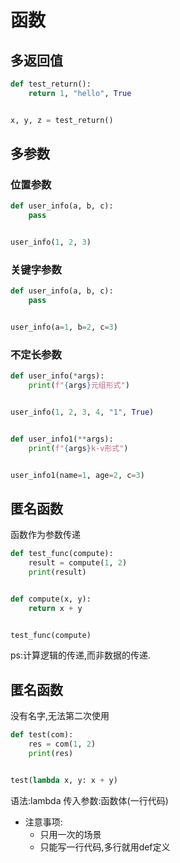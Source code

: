 # 函数

## 多返回值

```python
def test_return():
    return 1, "hello", True


x, y, z = test_return()
```

## 多参数

### 位置参数

```python
def user_info(a, b, c):
    pass


user_info(1, 2, 3)
```

### 关键字参数

```python
def user_info(a, b, c):
    pass


user_info(a=1, b=2, c=3)
```

### 不定长参数

```python
def user_info(*args):
    print(f"{args}元组形式")


user_info(1, 2, 3, 4, "1", True)


def user_info1(**args):
    print(f"{args}k-v形式")


user_info1(name=1, age=2, c=3)
```

## 匿名函数

函数作为参数传递

```python
def test_func(compute):
    result = compute(1, 2)
    print(result)


def compute(x, y):
    return x + y


test_func(compute)
```

ps:计算逻辑的传递,而非数据的传递.

## 匿名函数

没有名字,无法第二次使用

```python
def test(com):
    res = com(1, 2)
    print(res)


test(lambda x, y: x + y)
```

语法:lambda 传入参数:函数体(一行代码)
* 注意事项:
    * 只用一次的场景
    * 只能写一行代码,多行就用def定义